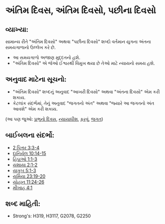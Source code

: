 # અંતિમ દિવસ, અંતિમ દિવસો, પછીના દિવસો 

## વ્યાખ્યા: 

સામાન્ય રીતે "અંતિમ દિવસો" અથવા "પછીના દિવસો" શબ્દો વર્તમાન યુગના અંતના સમયગાળાનો ઉલ્લેખ કરે છે.

* આ સમયગાળો અજાણ મુદ્દતનો હશે.
* "અંતિમ દિવસો" એ જેઓ ઈશ્વરથી વિમુખ થયા છે તેઓ માટે ન્યાયનો સમય હશે.

## અનુવાદ માટેના સૂચનો: 

* "અંતિમ દિવસો" શબ્દનું અનુવાદ "આખરી દિવસો" અથવા "અંતના દિવસો" એમ કરી શકાય.
* કેટલાંક સંદર્ભમાં, તેનું અનુવાદ "જગતનો અંત" અથવા "જ્યારે આ જગતનો અંત આવશે" એમ કરી શકાય.

(આ પણ જુઓ: [પ્રભુનો દિવસ](../kt/dayofthelord.md), [ન્યાયાધીશ](../kt/judge.md), [ફરવું](../other/turn.md), [જગત](../kt/world.md))

## બાઈબલના સંદર્ભો: 

* [2 પિત્તર 3:3-4](rc://gu/tn/help/2pe/03/03)
* [દાનિયેલ 10:14-15](rc://gu/tn/help/dan/10/14)
* [હિબ્રૂઓ 1:1-3](rc://gu/tn/help/heb/01/01)
* [યશાયા 2:1-2](rc://gu/tn/help/isa/02/01)
* [યાકુબ 5:1-3](rc://gu/tn/help/jas/05/01)
* [યર્મિયા 23:19-20](rc://gu/tn/help/jer/23/19)
* [યોહાન 11:24-26](rc://gu/tn/help/jhn/11/24)
* [મીખાહ 4:1](rc://gu/tn/help/mic/04/01)

## શબ્દ માહિતી: 

* Strong's: H319, H3117, G2078, G2250
